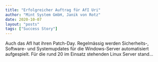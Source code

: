 ```yaml
---
title: "Erfolgreicher Auftrag für AfI Uri"
author: "Mint System GmbH, Janik von Rotz"
date: 2020-10-07
layout: "posts"
tags: ["Success Story"]
---
```


Auch das AfI hat ihren Patch-Day. Regelmässig werden Sicherheits-, Software- und Systemupdates für die Windows-Server automatisiert aufgespielt. Für die rund 20 im Einsatz stehenden Linux Server stand...

